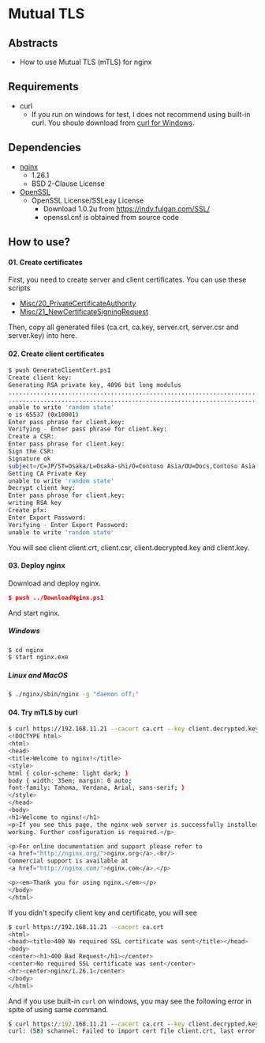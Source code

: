 # Mutual TLS

## Abstracts

* How to use Mutual TLS (mTLS) for nginx

## Requirements

* curl
  * If you run on windows for test, I does not recommend using built-in curl. You shoule download from [curl for Windows](https://curl.se/windows/).

## Dependencies

* [nginx](https://github.com/nginx/nginx)
  * 1.26.1
  * BSD 2-Clause License
* [OpenSSL](https://github.com/PrismLibrary/Prism)
  * OpenSSL License/SSLeay License
    * Download 1.0.2u from https://indy.fulgan.com/SSL/
    * openssl.cnf is obtained from source code

## How to use?

#### 01. Create certificates

First, you need to create server and client certificates.
You can use these scripts

* [Misc/20_PrivateCertificateAuthority](../../../Misc/20_PrivateCertificateAuthority)
* [Misc/21_NewCertificateSigningRequest](../../../Misc/21_NewCertificateSigningRequest)

Then, copy all generated files (ca.crt, ca.key, server.crt, server.csr and server.key) into here.

#### 02. Create client certificates

````bash
$ pwsh GenerateClientCert.ps1
Create client key:
Generating RSA private key, 4096 bit long modulus
...................................................................................................................................................................................................++++
........................................................................................................................................................................................................................................................................++++
unable to write 'random state'
e is 65537 (0x10001)
Enter pass phrase for client.key:
Verifying - Enter pass phrase for client.key:
Create a CSR:
Enter pass phrase for client.key:
Sign the CSR:
Signature ok
subject=/C=JP/ST=Osaka/L=Osaka-shi/O=Contoso Asia/OU=Docs,Contoso Asia
Getting CA Private Key
unable to write 'random state'
Decrypt client key:
Enter pass phrase for client.key:
writing RSA key
Create pfx:
Enter Export Password:
Verifying - Enter Export Password:
unable to write 'random state'
````

You will see client client.crt, client.csr, client.decrypted.key and client.key.

#### 03. Deploy nginx

Download and deploy nginx.

````json
$ pwsh ../DownloadNginx.ps1
````

And start nginx.

##### Windows

````bash
$ cd nginx
$ start nginx.exe
````

##### Linux and MacOS

````bash
$ ./nginx/sbin/nginx -g "daemon off;"
````

#### 04. Try mTLS by curl

````bash
$ curl https://192.168.11.21 --cacert ca.crt --key client.decrypted.key --cert client.crt
<!DOCTYPE html>
<html>
<head>
<title>Welcome to nginx!</title>
<style>
html { color-scheme: light dark; }
body { width: 35em; margin: 0 auto;
font-family: Tahoma, Verdana, Arial, sans-serif; }
</style>
</head>
<body>
<h1>Welcome to nginx!</h1>
<p>If you see this page, the nginx web server is successfully installed and
working. Further configuration is required.</p>

<p>For online documentation and support please refer to
<a href="http://nginx.org/">nginx.org</a>.<br/>
Commercial support is available at
<a href="http://nginx.com/">nginx.com</a>.</p>

<p><em>Thank you for using nginx.</em></p>
</body>
</html>
````

If you didn't specify client key and certificate, you will see

````bash
$ curl https://192.168.11.21 --cacert ca.crt             
<html>                          
<head><title>400 No required SSL certificate was sent</title></head>
<body>
<center><h1>400 Bad Request</h1></center>
<center>No required SSL certificate was sent</center>
<hr><center>nginx/1.26.1</center>
</body>
</html>
````

And if you use built-in `curl` on windows, you may see the following error in spite of using same command.

````cmd
$ curl https://192.168.11.21 --cacert ca.crt --key client.decrypted.key --cert client.crt
curl: (58) schannel: Failed to import cert file client.crt, last error is 0x80092002
````